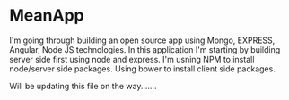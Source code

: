 # MeanApp
I'm going through building an open source app using Mongo, EXPRESS, Angular, Node JS technologies.
In this application I'm starting by building server side first using node and express. I'm usning NPM to install node/server side packages.
Using bower to install client side packages.

Will be updating this file on the way.......
